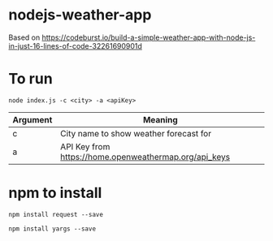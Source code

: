 # nodejs-weather-app
Based on https://codeburst.io/build-a-simple-weather-app-with-node-js-in-just-16-lines-of-code-32261690901d

# To run

`node index.js -c <city> -a <apiKey>`

Argument | Meaning
-------- | -------------
c        | City name to show weather forecast for
a        | API Key from https://home.openweathermap.org/api_keys

# npm to install

`npm install request --save`

`npm install yargs --save`
